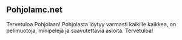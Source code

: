 ## Pohjolamc.net

Tervetuloa Pohjolaan! Pohjolasta löytyy varmasti kaikille kaikkea, on pelimuotoja, minipelejä ja saavutettavia asioita. Tervetuloa!
